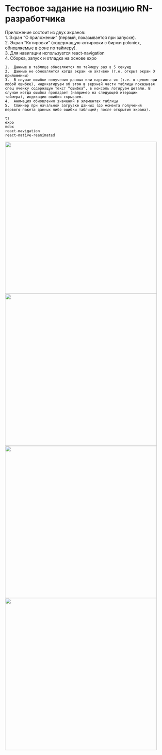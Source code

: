 # Тестовое задание на позицию RN-разработчика

Приложение состоит из двух экранов:  
	1.	Экран “О приложении” (первый, показывается при запуске).  
	2.	Экран “Котировки” (содержащую котировки с биржи poloniex, обновляемые в фоне по таймеру).  
	3.	Для навигации используется react-navigation  
	4.	Сборка, запуск и отладка на основе expo  

	1.	Данные в таблице обновляются по таймеру раз в 5 секунд
	2.	Данные не обновляются когда экран не активен (т.е. открыт экран О приложении)
	3.	В случае ошибки получения данных или парсинга их (т.е. в целом при любой ошибке), индикатируем об этом в верхней части таблицы показывая спец ячейку содержащую текст “ошибка”, в консоль логируем детали. В случае когда ошибка пропадает (например на следующей итерации таймера), индикацию ошибки скрываем.
	4.	Анимация обновления значений в элементах таблицы
	5.	Спиннер при начальной загрузке данных (до момента получения первого пакета данных либо ошибки таблицей; после открытия экрана).

```
ts
expo
mobx
react-navigation
react-native-reanimated

```
<img src="https://github.com/Igiz23/rn-test-task/assets/74706458/789829c4-ddc6-4d93-93a0-ad5c7bd84242" width="500"/>
<img src="https://github.com/Igiz23/rn-test-task/assets/74706458/27825aef-ec68-4e64-b547-00d9aa551d5c" width="500"/>
<img src="https://github.com/Igiz23/rn-test-task/assets/74706458/058b8e5a-091f-4dc4-8f1a-c584c645b4d8" width="500"/>
<img src="https://github.com/Igiz23/rn-test-task/assets/74706458/a2ef77e1-0d38-4020-9287-eb639fdcb5cc" width="500"/>


